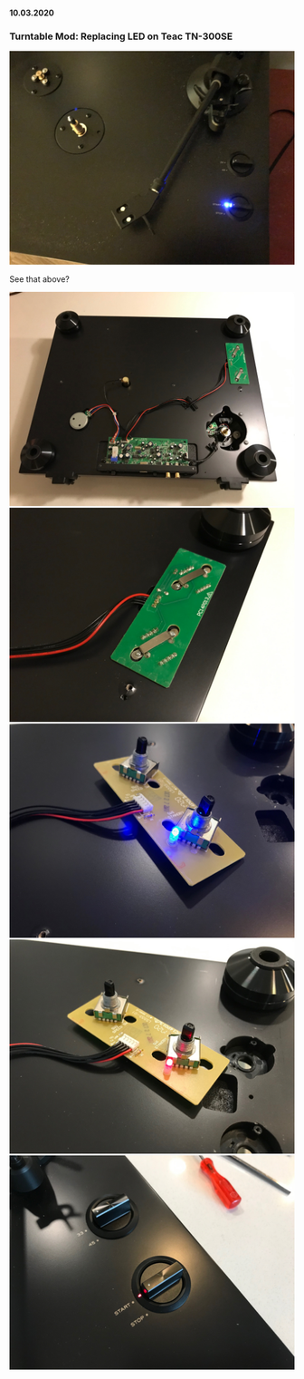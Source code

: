 #### 10.03.2020
### Turntable Mod: Replacing LED on Teac TN-300SE

![the problem](media/turntable_mod/IMG_3214.jpg)

See that above?

![](media/turntable_mod/IMG_3215.jpg)
![](media/turntable_mod/IMG_3216.jpg)
![](media/turntable_mod/IMG_3222.jpg)
![](media/turntable_mod/IMG_3224.jpg)
![](media/turntable_mod/IMG_3226.jpg)
